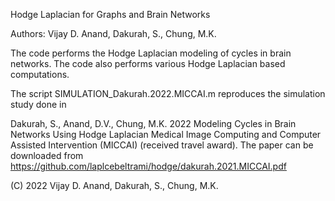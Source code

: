Hodge Laplacian for Graphs and Brain Networks

Authors: Vijay D. Anand, Dakurah, S., Chung, M.K.

The code performs the Hodge Laplacian modeling of cycles in brain networks. 
The code also performs various Hodge Laplacian based computations.  



The script SIMULATION_Dakurah.2022.MICCAI.m reproduces the simulation study done in 

Dakurah, S., Anand, D.V., Chung, M.K. 2022 Modeling Cycles in Brain Networks Using Hodge Laplacian
Medical Image Computing and Computer Assisted Intervention (MICCAI) (received travel award). The paper can be downloaded from
https://github.com/laplcebeltrami/hodge/dakurah.2021.MICCAI.pdf




(C) 2022 Vijay D. Anand, Dakurah, S., Chung, M.K.
